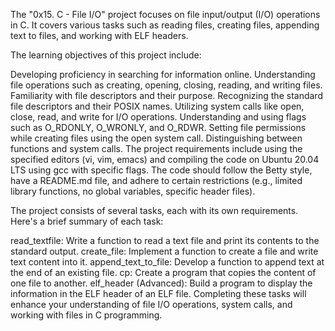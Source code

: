 The "0x15. C - File I/O" project focuses on file input/output (I/O) operations in C. It covers various tasks such as reading files, creating files, appending text to files, and working with ELF headers.

The learning objectives of this project include:

Developing proficiency in searching for information online.
Understanding file operations such as creating, opening, closing, reading, and writing files.
Familiarity with file descriptors and their purpose.
Recognizing the standard file descriptors and their POSIX names.
Utilizing system calls like open, close, read, and write for I/O operations.
Understanding and using flags such as O_RDONLY, O_WRONLY, and O_RDWR.
Setting file permissions while creating files using the open system call.
Distinguishing between functions and system calls.
The project requirements include using the specified editors (vi, vim, emacs) and compiling the code on Ubuntu 20.04 LTS using gcc with specific flags. The code should follow the Betty style, have a README.md file, and adhere to certain restrictions (e.g., limited library functions, no global variables, specific header files).

The project consists of several tasks, each with its own requirements. Here's a brief summary of each task:

read_textfile: Write a function to read a text file and print its contents to the standard output.
create_file: Implement a function to create a file and write text content into it.
append_text_to_file: Develop a function to append text at the end of an existing file.
cp: Create a program that copies the content of one file to another.
elf_header (Advanced): Build a program to display the information in the ELF header of an ELF file.
Completing these tasks will enhance your understanding of file I/O operations, system calls, and working with files in C programming.
